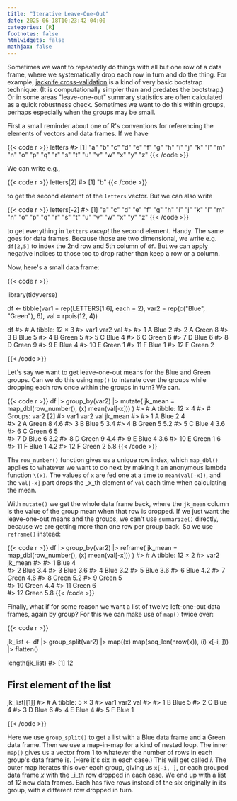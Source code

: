 ```yaml
---
title: "Iterative Leave-One-Out"
date: 2025-06-18T10:23:42-04:00
categories: [R]
footnotes: false
htmlwidgets: false
mathjax: false
---
```


Sometimes we want to repeatedly do things with all but one row of a data frame, where we systematically drop each row in turn and do the thing. For example, [jacknife cross-validation](https://en.wikipedia.org/wiki/Jackknife_resampling) is a kind of very basic bootstrap technique. (It is computationally simpler than and predates the bootstrap.) Or in some areas "leave-one-out" summary statistics are often calculated as a quick robustness check. Sometimes we want to do this within groups, perhaps especially when the groups may be small. 

First a small reminder about one of R's conventions for referencing the elements of vectors and data frames. If we have

{{< code r >}}
letters
#>  [1] "a" "b" "c" "d" "e" "f" "g" "h" "i" "j" "k" "l" "m" "n" "o" "p" "q" "r" "s" "t" "u" "v" "w" "x" "y" "z"
{{< /code >}}

We can write e.g., 

{{< code r >}}
letters[2]
#> [1] "b"
{{< /code >}}

to get the second element of the `letters` vector. But we can also write 

{{< code r >}}
letters[-2]
#>  [1] "a" "c" "d" "e" "f" "g" "h" "i" "j" "k" "l" "m" "n" "o" "p" "q" "r" "s" "t" "u" "v" "w" "x" "y" "z"
{{< /code >}}

to get everything in `letters` _except_ the second element. Handy. The same goes for data frames. Because those are two dimensional, we write e.g. `df[2,5]` to index the 2nd row and 5th column of `df`. But we can apply negative indices to those too to drop rather than keep a row or a column.

Now, here's a small data frame:

{{< code r >}}

library(tidyverse)

df <- tibble(var1 = rep(LETTERS[1:6], each = 2), 
             var2 = rep(c("Blue", "Green"), 6), 
             val = rpois(12, 4))

df
#> # A tibble: 12 × 3
#>    var1  var2    val
#>    <chr> <chr> <int>
#>  1 A     Blue      2
#>  2 A     Green     8
#>  3 B     Blue      5
#>  4 B     Green     5
#>  5 C     Blue      4
#>  6 C     Green     6
#>  7 D     Blue      6
#>  8 D     Green     9
#>  9 E     Blue      4
#> 10 E     Green     1
#> 11 F     Blue      1
#> 12 F     Green     2

{{< /code >}}

Let's say we want to get leave-one-out means for the Blue and Green groups. Can we do this using `map()` to interate over the groups while dropping each row once within the groups in turn? We can.


{{< code r >}}
df |>
  group_by(var2) |>
  mutate(
    jk_mean = map_dbl(row_number(), \(x) mean(val[-x]))
  )
#> # A tibble: 12 × 4
#> # Groups:   var2 [2]
#>    var1  var2    val jk_mean
#>    <chr> <chr> <int>   <dbl>
#>  1 A     Blue      2     4  
#>  2 A     Green     8     4.6
#>  3 B     Blue      5     3.4
#>  4 B     Green     5     5.2
#>  5 C     Blue      4     3.6
#>  6 C     Green     6     5  
#>  7 D     Blue      6     3.2
#>  8 D     Green     9     4.4
#>  9 E     Blue      4     3.6
#> 10 E     Green     1     6  
#> 11 F     Blue      1     4.2
#> 12 F     Green     2     5.8
{{< /code >}}


The `row_number()` function gives us a unique row index, which `map_dbl()` applies to whatever we want to do next by making it an anonymous lambda function `\(x)`. The values of `x` are fed one at a time to `mean(val[-x])`, and the `val[-x]` part drops the _x_th element of `val` each time when calculating the mean. 

With `mutate()` we get the whole data frame back, where the `jk_mean` column is the value of the group mean when that row is dropped. If we just want the leave-one-out means and the groups, we can't use `summarize()` directly, because we are getting more than one row per group back. So we use `reframe()` instead:

{{< code r >}}
df |>
  group_by(var2) |>
  reframe(
    jk_mean = map_dbl(row_number(), \(x) mean(val[-x]))
  )
#> # A tibble: 12 × 2
#>    var2  jk_mean
#>    <chr>   <dbl>
#>  1 Blue      4  
#>  2 Blue      3.4
#>  3 Blue      3.6
#>  4 Blue      3.2
#>  5 Blue      3.6
#>  6 Blue      4.2
#>  7 Green     4.6
#>  8 Green     5.2
#>  9 Green     5  
#> 10 Green     4.4
#> 11 Green     6  
#> 12 Green     5.8
{{< /code >}}


Finally, what if for some reason we want a list of twelve left-one-out data frames, again by group? For this we can make use of `map()` twice over: 

{{< code r >}}

jk_list <- df |>
  group_split(var2) |>
  map(\(x) map(seq_len(nrow(x)), \(i) x[-i, ])) |>
  flatten()

length(jk_list)
#> [1] 12

## First element of the list
jk_list[[1]]
#> # A tibble: 5 × 3
#>   var1  var2    val
#>   <chr> <chr> <int>
#> 1 B     Blue      5
#> 2 C     Blue      4
#> 3 D     Blue      6
#> 4 E     Blue      4
#> 5 F     Blue      1

{{< /code >}}

Here we use `group_split()` to get a list with a Blue data frame and a Green data frame. Then we use a map-in-map for a kind of nested loop. The inner `map()` gives us a vector from 1 to whatever the number of rows in each group's data frame is. (Here it's six in each case.) This will get called _i_. The outer map iterates this over each group, giving us `x[-i, ]`, or each grouped data frame _x_ with the _i_th row dropped in each case. We end up with a list of 12 new data frames. Each has five rows instead of the six originally in its group, with a different row dropped in turn. 
